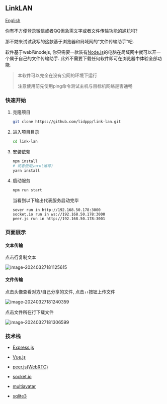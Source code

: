 ## LinkLAN

[English](./README.md)

你有不方便登录微信或者QQ但急需文字或者文件传输功能的尴尬吗?

那不妨来试试我写的这款基于浏览器和局域网的"文件传输助手"吧.

软件基于web和nodejs, 你只需要一款装有[Node.js](https://nodejs.org/)的电脑在局域网中就可以开一个属于自己的文件传输助手. 此外不需要下载任何软件即可在浏览器中体验全部功能.

> 本软件可以完全在没有公网的环境下运行
>
> 注意使用前先使用ping命令测试主机与目标机网络是否通畅

### 快速开始

1. 克隆项目

   ```bash
   git clone https://github.com/lidppp/link-lan.git
   ```

2. 进入项目目录

   ```bash
   cd link-lan
   ```

3. 安装依赖

   ```bash
   npm install
   # 或者使用yarn(推荐)
   yarn install
   ```

4. 启动服务

   ```bash
   npm run start
   ```

   当看到以下输出代表服务启动完毕

   ```text
   sever run in http://192.168.50.178:3000
   socket.io run in ws://192.168.50.178:3000
   peer.js run in http://192.168.50.178:3001
   ```

### 页面展示

#### 文本传输

点击行复制文本

![image-20240327181125615](/Users/lixin/study/LANInfoTranport/assets/image-20240327181125615.png)

#### 文件传输

点击头像查看对方/自己分享的文件, 点击`↓↑`按钮上传文件

![image-20240327181240359](/Users/lixin/study/LANInfoTranport/assets/image-20240327181240359.png)

点击文件所在行下载文件

![image-20240327181306599](/Users/lixin/study/LANInfoTranport/assets/image-20240327181306599.png)

### 技术栈

- [Express.js](https://expressjs.com/)
- [Vue.js](https://vuejs.org/)
- [peer.js(WebRTC)](https://peerjs.com/)
- [socket.io](https://socket.io/)
- [multiavatar](https://multiavatar.com/)

- [sqlite3](https://github.com/TryGhost/node-sqlite3)

